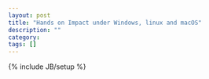 ```yaml
---
layout: post
title: "Hands on Impact under Windows, linux and macOS"
description: ""
category: 
tags: []
---
```

{% include JB/setup %}
